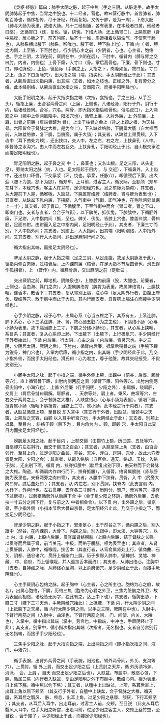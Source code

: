 <!-- { "loadSidebar": true } -->
　　《灵枢·经脉》篇曰：肺手太阴之脉，起于中焦（手之三阴。从脏走手，故手太阴肺脉起于中焦，当胃之中脘也。十二经者，营也，故曰营行脉中。首言肺者，肺朝百脉也，循序相传，尽于肝经，终而复始，又传于肺，是为一周），下络大肠（肺与大肠为表里，故络大肠。凡十二经相通，各有表里，在本经者曰属，他经者曰络），还循胃口（还，复也。循，绕也。下络大肠，还上循胃口），上膈属肺（身中膈膜，居心肺之下，前齐鸠尾，后齐十一椎，周遭相着以隔浊气，不使熏于肺也），从肺系横出腋下（肺系，喉咙也。腋下者，膊下胁上也），下循 内（ 者，膊之内侧，上至腋，下至肘也），行少阴心主之前（少阴者，心也。心主者，胞络也。手之三阴，太阴在前，厥阴在中，少阴在后），下肘中，循臂内（膊与臂之交曰肘。内者，内侧也）上骨下廉，入寸口（骨。掌后高骨也。下廉，骨下侧也。寸口。即动脉也），上鱼，循鱼际（手腕之上，大指之下，肉隆如鱼，故曰鱼。寸口之上，鱼之下曰鱼际穴），出大指之端（端，指尖也，手太阴肺经止于此）；其支者，从腕后直出次指内廉，出其端（支者，如木之枝也。正经之外，复有旁分之络。此本经别络，从腕后直出次指之端，交商阳穴，而接手阳明经也）。

　　大肠手阳明之脉，起于大指次指之端（次指，食指也。手之三阳，从手至头），循指上廉，出合谷两骨之间（上廉，上侧也。凡诸经脉，阳行于外，阴行于内，后诸经皆同。合谷，穴名。两骨，即大指次指后岐骨也，俗名虎口），上入两筋之中（腕中上侧两筋陷中，阳溪穴也），循臂上廉，入肘外廉，上 外前廉，上肩，出骨之前廉（肩端骨罅为 骨），上出于柱骨之会上（背之上颈之根，为天柱骨。六阳皆会于督脉之大椎，是为会上），下入缺盆络肺，下膈属大肠（自大椎而前，入缺盆络肺，复下膈，当脐旁，属于大肠）；其支者，从缺盆上颈贯颊，入下齿中（耳下曲处为颊），还出挟口，交人中，左之右，右之左，上挟鼻孔（人中。即督脉之水沟穴。由人中而左右互交，上挟鼻孔，手阳明经止于此，自山根交承泣而接足阳明经也）。

　　胃足阳明之脉，起于鼻之交 中（ ，鼻茎也；又名山根。足之三阳，从头走足），旁纳太阳之脉（纳，入也。足太阳起于目内 ，与 交近），下循鼻外，入上齿中，还出挟口环唇，下交承浆（环，绕也。承浆，任脉穴），却循颐后下廉，出大迎（腮下为颔，颔下为颐），循颊车，上耳前，过客主人，循发际，至额颅（颊车在耳下，本经穴也。客主人在耳前，足少阳经穴也。发之前际为额颅），其支者，从大迎前下人迎，循喉咙，入缺盆，下膈属胃络脾（络脾者，胃与脾为表里也）；其直者，从缺盆下乳内廉，下挟脐，入气街中（气街，即气冲也，在毛际两旁鼠鼷上一寸）；其支者，起于胃口，下循腹里，下至气街中而合（胃口者，胃之下口，即幽门也。支者与直者，会合于气街），以下髀关，抵伏兔，下膝膑中，下循胫外廉，下足跗，入中指内间（抵，至也。髀关、伏兔，皆膝上穴也。膝盖曰膑，骨曰胫，足面曰跗。由跗而入足之中指内间，足阳明经止于此），其支者，下廉三寸而别，下入中指外间；其支者，别跗上，入大指间，出其端（阳明别络，入中指外间。又其支者，别行入大指间，斜出足厥阴行间之次。

　　循大指出其端，而接足太阴经也）。

　　脾足太阴之脉，起于大指之端（足之三阴，从足走腹，故足太阴脉发于此），循指内侧白肉际，过核骨后，上内踝前廉（核骨，在足大指本节后圆骨也，滑氏误作孤拐骨），上 （音传）内，循胫骨后，交出厥阴之前（足肚曰 。

　　交出厥阴之前，即地机、阴陵泉也），上膝股内前廉（股，大腿也。前廉者，上侧也，当血海、箕门之次），入腹属脾络胃（脾胃为表里，故属脾络胃），上膈挟咽，连舌本，散舌下；其支者，复从胃别上膈，注心中（足太阴外行者，由腹上府舍、腹结等穴，散于胸中而止于大包。其内行而支者，自胃脘上膈注心而接手少阴经也）。

　　心手少阴之脉，起于心中，出属心系（心当五椎之下，其系有五，上系连肺，肺下系心，心下三系连脾、肝、肾，故心通五脏而为之主也），下膈络小肠（心与小肠为表里，故下膈当脐上二寸，下脘之分络小肠也），其支者，从心系上挟咽，系目系；其直者，复从心系却上肺，下出腋下（出腋下，上行极泉穴，手少阴经行于外者始此），下循 内后廉，行太阴、心主之后（ 内后廉，青灵穴也。手之三阴，少阴居太阴、厥阴之后），下肘内，循臂内后廉，抵掌后锐骨之端（手腕下踝为锐骨，神门穴也）。入掌内后廉，循小指之内，出其端（手少阴经此于此，乃交小指外侧，而接手太阳经也。滑氏曰：心为君主，尊于他脏，故其交经授受，不假支别云）。

　　小肠手太阳之脉，起于小指之端，循手外侧上腕，出踝中（前谷，后溪、腕骨等穴），直上循臂骨下廉，出肘内侧两筋之间（循臂下廉、阳谷等穴。出肘内侧两骨尖陷中，小海穴也），上循 外后廉（行手阳明、少阳之外），出肩解，绕肩胛，交肩上（肩后骨缝曰肩解。肩胛者， 、天宗等处。肩上者，秉风、曲垣等穴，左右交于两肩之上，会于督脉之大椎），入缺盆络心（心与小肠为表里）。循咽下膈，抵胃属小肠（循咽下膈抵胃，当脐上二寸，属小肠，此本经之行于内者），其支者，从缺盆循颈上颊，至目锐 却入耳中（其支行于外者，出缺盆，循颈中之天窗，上颊后之天容，由颧 以入耳中听宫穴也，手太阴经止于此）；其支者，别颊上 抵鼻，至目内 ，斜络于颧（目下为 ，目内角为内 。颧，即颧 穴，手太阳自此交目内而接足太阳经也）。

　　膀胱足太阳之脉，起于目内 ，上额交巅（由攒竹上额，历曲差、五处等穴。自络却穴左右斜行，而交于巅顶之百会）；其支者，从巅至耳上角（支者，由百会旁行，至耳上角，过足少阳之曲鬓、率谷、天冲、浮白、窍阴、完骨，故此六穴者皆足太阳、少阳之会）；其直者，从巅入络脑（自百会、通天、络却、玉枕，入络于脑），还出别下项，循肩 内，挟脊抵腰中（脑后复出别下项，由天柱而下会督脉之大椎。陶道，却循肩内作四行而下，挟脊抵腰），入循膂，络肾属膀胱（肾与膀胱为表里也。夹脊两旁之肉曰膂），其支者，从腰中下挟脊，贯臀，入 中（尻旁大肉曰臀。膝后曲处曰 ）；其支者，从 内左右，别下贯胛。挟脊内（此支言肩 内，大杼下，外两行也。左右贯胛，去脊各三寸别行，历附分、魄户、膏肓等穴，挟脊下过髀枢），过髀枢循髀外从后廉下合 中（会于足少阳之环跳，循髀外后廉，去承扶一寸五分之间下行，复与前之入 中者相会合）。以下贯 内，出外踝之后，循京骨，至小指外侧（小指本节后大骨曰京骨，足太阳经穴止此，乃交于小指之下，而接足少阴经也）。

　　肾足少阴之脉，起于小指之下，邪走足心，出于然谷之下，循内踝之后，别入跟中（然谷，在内踝前，大骨下。内踝之后，别入跟中，即太溪、大钟等穴），以上 内，出 内廉，上股内后廉，贯脊属肾络膀胱（上股内后廉，结于督脉之长强。以贯脊而后属于肾，前当关元、中极，而络于膀胱，相为表里也）；其直者，从肾上贯肝膈，入肺中，循喉咙，挟舌本（其直行者，从肓俞属肾处上行，循商曲、石关、阴都、通谷诸穴，贯肝上循幽门上膈，历于步廊入肺中，循神封、灵墟、神藏、 中、俞府，而上循喉咙，并人迎挟舌本而终）；其支者，从肺出络心，注胸中（支者，自神藏之际，从肺络心至胸，以上俞府诸穴，足少阴经止于此，而接手厥阴经也）。

　　心主手厥阴心包络之脉，起于胸中（心主者，心之所主也。胞络为心之府，故名），出属心胞络，下膈，历络三焦（胞络为心君之外卫，三焦为脏腑之外卫，故为表里而相络，诸经皆无历字，独此有之，达上中下也），其支者，循胸出胁，下腋三寸（腋下三寸天池，手厥阴经穴始此）；上抵腋，下循 内，行太阴少阴之间（上抵腋下之天泉，循 内行太阴少阴之间，以手之三阴，厥阴在中也）。入肘中，下臂行两筋之间（入肘中，曲泽也，下臂行两筋之间， 门、间使、内关、大陵也），入掌中，循中指出其端（掌中，劳宫也。中指端，中冲也，手厥阴经止于此）；其支者，别掌中，循小指次指出其端（次指者，无名指也。支者自劳宫别行无名指端，而接乎手少阳经也）。

　　三焦手少阳之脉，起于大指次指之端，上出两指之间（即小指次指之间，液门、中渚穴）。

　　循手表腕，出臂外两骨之间（手表腕，阳池也。臂外两骨间，外关、支沟等穴），上贯肘，循 外上肩，而交出足少阳之后（上贯肘之天井，循 外历清冷渊、消泺、 会，上肩 ，自天 而交出足少阳之后也），入缺盆，布膻中，散络心包，下膈，循属三焦（内行者入缺盆，复由足阳明之外下布膻中，散络心包。相为表里。自上焦下膈，循中焦以约下焦）；其支者，从膻中上出缺盆，上项，系耳后直上，出耳上角以屈下颊至 （其支行于外者，自膻中上缺盆，会于督脉之大椎，循天牖，系耳后之翳风、 脉、颅息，出耳上角，过足少阳之悬厘、颔厌，下行耳颊至 ）；其支者，从耳后入耳中，出走耳前，过客主人前，交颊，至目锐 （此支从耳后翳风入耳中，过手太阳之听宫，出走耳前，过足少阳之客主人，交颊上丝竹空，至目锐 ，会于瞳子 ，手少阳经止于此，而接足少阳经也）。

